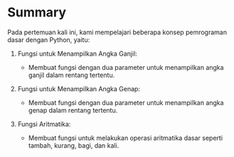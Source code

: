 # Summary

Pada pertemuan kali ini, kami mempelajari beberapa konsep pemrograman dasar dengan Python, yaitu:

1. Fungsi untuk Menampilkan Angka Ganjil:
   - Membuat fungsi dengan dua parameter untuk menampilkan angka ganjil dalam rentang tertentu.

2. Fungsi untuk Menampilkan Angka Genap:
   - Membuat fungsi dengan dua parameter untuk menampilkan angka genap dalam rentang tertentu.

3. Fungsi Aritmatika:
   - Membuat fungsi untuk melakukan operasi aritmatika dasar seperti tambah, kurang, bagi, dan kali.
